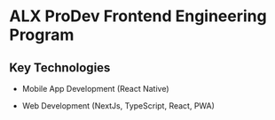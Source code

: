 # ALX ProDev Frontend Engineering Program

## Key Technologies

- Mobile App Development (React Native)

- Web Development (NextJs, TypeScript, React, PWA)
